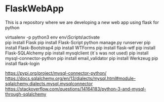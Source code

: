 # FlaskWebApp
This is a repository where we are developing a new web app using flask for python


virtualenv -p python3  env 
env\Scripts\activate    
pip install Flask 
pip install Flask-Script
python manage.py runserver
pip install Flask-Bootstrap4
pip install WTForms
pip install flask-wtf
pip install Flask-SQLAlchemy
pip install mysqlclient (it´s was not used)
pip install mysql-connector-python 
pip install email_validator
pip install Werkzeug
pip install flask-login


https://pypi.org/project/mysql-connector-python/
https://docs.sqlalchemy.org/en/13/dialects/mysql.html#module-sqlalchemy.dialects.mysql.mysqlconnector
https://stackoverflow.com/questions/14164183/python-3-and-mysql-through-sqlalchemy